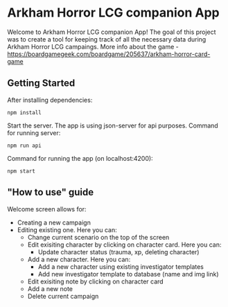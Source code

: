 # Arkham Horror LCG companion App

Welcome to Arkham Horror LCG companion App! The goal of this project was to create a tool for keeping track of all the necessary data during Arkham Horror LCG campaings. More info about the game - https://boardgamegeek.com/boardgame/205637/arkham-horror-card-game

## Getting Started

After installing dependencies:

```
npm install
```

Start the server. The app is using json-server for api purposes. Command for running server:

```
npm run api
```

Command for running the app (on localhost:4200):

```
npm start
```

## "How to use" guide

Welcome screen allows for:
* Creating a new campaign
* Editing existing one. Here you can:
  * Change current scenario on the top of the screen
  * Edit exisiting character by clicking on character card. Here you can:
    * Update character status (trauma, xp, deleting character)
  * Add a new character. Here you can:
    * Add a new character using existing investigator templates
    * Add new investigator template to database (name and img link)
  * Edit exisiting note by clicking on character card
  * Add a new note
  * Delete current campaign
